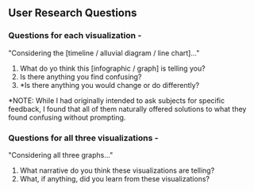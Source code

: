 ## User Research Questions

### Questions for each visualization - 
"Considering the [timeline / alluvial diagram / line chart]..."

1. What do yo think this [infographic / graph] is telling you?
2. Is there anything you find confusing?
3. *Is there anything you would change or do differently?

*NOTE: While I had originally intended to ask subjects for specific feedback, I found that all of them naturally offered solutions to what they found confusing without prompting.

### Questions for all three visualizations - 
"Considering all three graphs..."

1. What narrative do you think these visualizations are telling?
2. What, if anything, did you learn from these visualizations?

